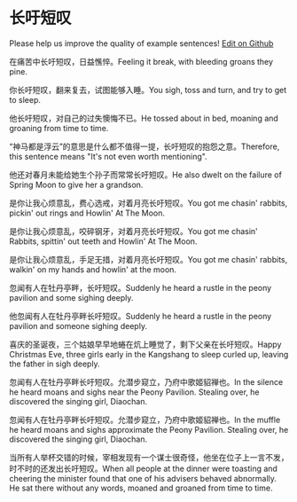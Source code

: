 # 长吁短叹

Please help us improve the quality of example sentences! [Edit on Github](https://github.com/jiyushe/jiyu-example-sentence-source/blob/main/chinese/changxuduantan.md)

<p><span class="chinese">在痛苦中长吁短叹，日益憔悴。</span><span class="english">Feeling it break, with bleeding groans they pine.</span></p>

<p><span class="chinese">你长吁短叹，翻来复去，试图能够入睡。</span><span class="english">You sigh, toss and turn, and try to get to sleep.</span></p>

<p><span class="chinese">他长吁短叹，对自己的过失懊悔不已。</span><span class="english">He tossed about in bed, moaning and groaning from time to time.</span></p>

<p><span class="chinese">“神马都是浮云”的意思是什么都不值得一提，长吁短叹的抱怨之意。</span><span class="english">Therefore, this sentence means "It's not even worth mentioning".</span></p>

<p><span class="chinese">他还对春月未能给她生个孙子而常常长吁短叹。</span><span class="english">He also dwelt on the failure of Spring Moon to give her a grandson.</span></p>

<p><span class="chinese">是你让我心烦意乱，费心选戒，对着月亮长吁短叹。</span><span class="english">You got me chasin' rabbits, pickin' out rings and Howlin' At The Moon.</span></p>

<p><span class="chinese">是你让我心烦意乱，咬碎钢牙，对着月亮长吁短叹。</span><span class="english">You got me chasin' Rabbits, spittin' out teeth and Howlin' At The Moon.</span></p>

<p><span class="chinese">是你让我心烦意乱，手足无措，对着月亮长吁短叹。</span><span class="english">You got me chasin' rabbits, walkin' on my hands and howlin' at the moon.</span></p>

<p><span class="chinese">忽闻有人在牡丹亭畔，长吁短叹。</span><span class="english">Suddenly he heard a rustle in the peony pavilion and some sighing deeply.</span></p>

<p><span class="chinese">他忽闻有人在牡丹亭畔长吁短叹。</span><span class="english">Suddenly he heard a rustle in the peony pavilion and someone sighing deeply.</span></p>

<p><span class="chinese">喜庆的圣诞夜，三个姑娘早早地蜷在炕上睡觉了，剩下父亲在长吁短叹。</span><span class="english">Happy Christmas Eve, three girls early in the Kangshang to sleep curled up, leaving the father in sigh deeply.</span></p>

<p><span class="chinese">忽闻有人在牡丹亭畔长吁短叹。允潜步窥立，乃府中歌姬貂禅也。</span><span class="english">In the silence he heard moans and sighs near the Peony Pavilion. Stealing over, he discovered the singing girl, Diaochan.</span></p>

<p><span class="chinese">忽闻有人在牡丹亭畔长吁短叹。允潜步窥立，乃府中歌姬貂禅也。</span><span class="english">In the muffle he heard moans and sighs approximate the Peony Pavilion. Stealing over, he discovered the singing girl, Diaochan.</span></p>

<p><span class="chinese">当所有人举杯交错的时候，宰相发现有一个谋士很奇怪，他坐在位子上一言不发，时不时的还发出长吁短叹。</span><span class="english">When all people at the dinner were toasting and cheering the minister found that one of his advisers behaved abnormally. He sat there without any words, moaned and groaned from time to time.</span></p>

